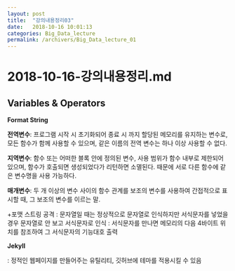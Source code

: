 ```yaml
---
layout: post
title:  "강의내용정리03"
date:   2018-10-16 10:01:13
categories: Big_Data_lecture
permalink: /archivers/Big_Data_lecture_01
---
```


# 2018-10-16-강의내용정리.md

## Variables & Operators
  
**Format String**


**전역변수**: 프로그램 시작 시 초기화되어 종료 시 까지 할당된 메모리를 유지하는 변수로, 모든 함수가 함께 사용할 수 있으며, 같은 이름의 전역 변수는 하나 이상 사용할 수 없다.

**지역변수**: 함수 또는 어떠한 블록 안에 정의된 변수, 사용 범위가 함수 내부로 제한되어 있으며, 함수가 호출되면 생성되었다가 리턴하면 소멸된다. 때문에 서로 다른 함수에 같은 변수명을 사용 가능하다. 

**매개변수**:  두 개 이상의 변수 사이의 함수 관계를 보조의 변수를 사용하여 간접적으로 표시할 때, 그 보조의 변수를 이르는 말. 

+포맷 스트링 공격
: 문자열일 때는 정상적으로 문자열로 인식하지만 서식문자를 넣었을 경우 문자열로 안 보고 서식문자로 인식
: 서식문자를 만나면 메모리의 다음 4바이트 위치를 참조하여 그 서식문자의 기능대호 출력


**Jekyll**

: 정적인 웹페이지를 만들어주는 유틸리티, 깃허브에 테마를 적용시킬 수 있음
